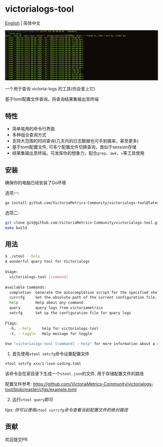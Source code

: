 # victorialogs-tool
[English](https://github.com/VictoriaMetrics-Community/victorialogs-tool) | 简体中文

![image_01](image_01.jpg)

一个用于查询 victoria-logs 的工具(你会爱上它)

基于toml配置文件查询，将查询结果集输出至终端

## 特性

- 简单易用的命令行界面
- 多种组合查询方式
- 支持大范围的时间查询(几天内的日志数据也可手到擒来，甚至更多)
- 基于toml配置文件, 可多个配置文件切换查询，类似于session存储
- 结果集输出至终端，可发挥你的想象力，配合`grep`、`awk`、`>`等工具使用

## 安装

确保你的电脑已经安装了Go环境

选项一:

```bash
go install github.com/VictoriaMetrics-Community/victorialogs-tool@latest && mv $GOPATH/bin/victorialogs-tool $GOPATH/bin/vtool
```

选项二:

```bash
git clone git@github.com:VictoriaMetrics-Community/victorialogs-tool.git
make build
```

## 用法

```bash
$ ./vtool --help
A wonderful query tool for Victorialogs

Usage:
  victorialogs-tool [command]

Available Commands:
  completion  Generate the autocompletion script for the specified shell
  currcfg     Get the absolute path of the current configuration file.
  help        Help about any command
  query       query logs from victoriametrics
  setcfg      Set up the configuration file for query logs

Flags:
  -h, --help     help for victorialogs-tool
  -t, --toggle   Help message for toggle

Use "victorialogs-tool [command] --help" for more information about a command.
```

1. 首先使用`vtool setcfg`命令设置配置文件

```bash
vtool setcfg xxx/i-love-coding.toml
```

该命令会在家目录下生成一个`vtool.json`的文件, 用于存储配置文件的路径

配置文件参考: https://github.com/VictoriaMetrics-Community/victorialogs-tool/blob/master/cfgs/example.toml

2. 运行`vtool query`即可

*tips: 你可以使用`vtool currcfg`命令查看当前配置文件的绝对路径*

## 贡献

欢迎提交PR

